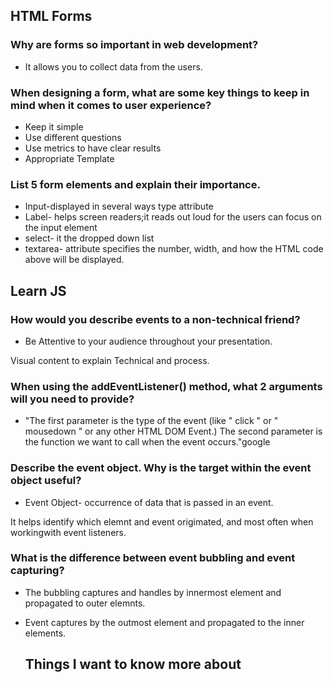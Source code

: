 ## HTML Forms

### Why are forms so important in web development?
* It allows you to collect data from the users.

### When designing a form, what are some key things to keep in mind when it comes to user experience?
* Keep it simple
* Use different questions
* Use metrics to have clear results
* Appropriate Template

### List 5 form elements and explain their importance.
* Input-displayed in several ways type attribute
* Label- helps screen readers;it reads out loud for the users can focus on the input element
* select- it the dropped down list
* textarea- attribute specifies the number, width, and how the HTML code above will be displayed.


## Learn JS
### How would you describe events to a non-technical friend?
* Be Attentive to your audience throughout your presentation. 
  
Visual content to explain Technical and process.

### When using the addEventListener() method, what 2 arguments will you need to provide?
* "The first parameter is the type of the event (like " click " or " mousedown " or any other HTML DOM Event.) The second parameter is the function we want to call when the event occurs."google

### Describe the event object. Why is the target within the event object useful?

* Event Object- occurrence of data that is passed in an event.

It helps identify which elemnt and event origimated, and most often when workingwith event listeners.


### What is the difference between event bubbling and event capturing?

* The bubbling captures and handles by innermost element and propagated to outer elemnts.
* Event captures by the outmost element and propagated to the inner elements.
  
  ## Things I want to know more about


